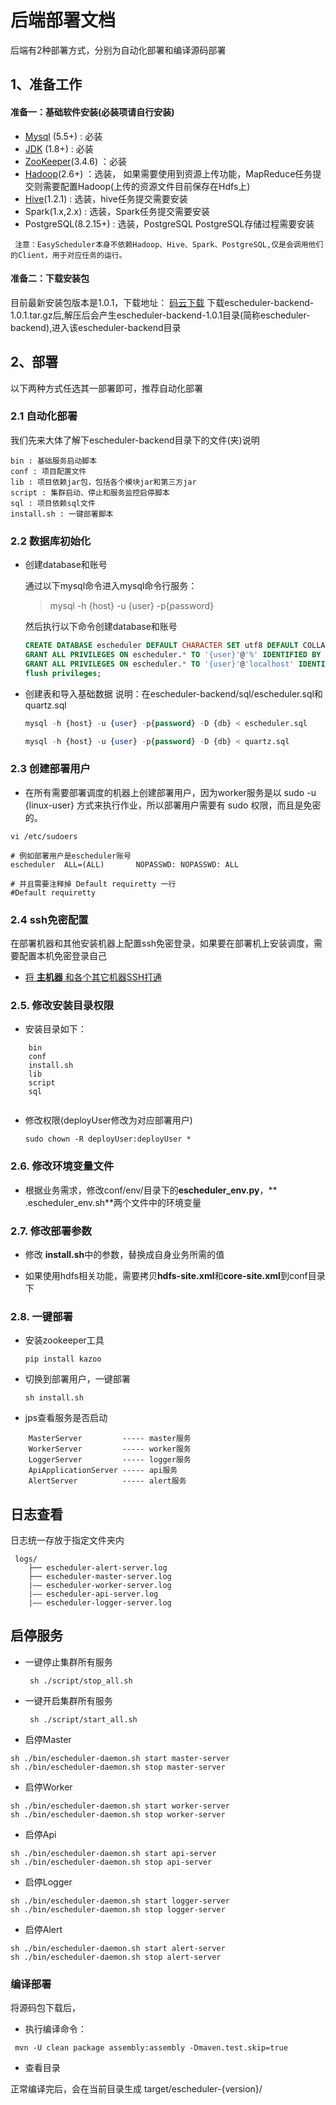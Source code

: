 # 后端部署文档

后端有2种部署方式，分别为自动化部署和编译源码部署

## 1、准备工作
#### 准备一：基础软件安装(必装项请自行安装)

 * [Mysql](http://geek.analysys.cn/topic/124) (5.5+) :  必装
 * [JDK](https://www.oracle.com/technetwork/java/javase/downloads/index.html) (1.8+) :  必装
 * [ZooKeeper](https://www.jianshu.com/p/de90172ea680)(3.4.6) ：必装 
 * [Hadoop](https://blog.csdn.net/Evankaka/article/details/51612437)(2.6+) ：选装， 如果需要使用到资源上传功能，MapReduce任务提交则需要配置Hadoop(上传的资源文件目前保存在Hdfs上)
 * [Hive](https://staroon.pro/2017/12/09/HiveInstall/)(1.2.1) :  选装，hive任务提交需要安装
 * Spark(1.x,2.x) : 选装，Spark任务提交需要安装
 * PostgreSQL(8.2.15+) : 选装，PostgreSQL PostgreSQL存储过程需要安装
 
```
 注意：EasyScheduler本身不依赖Hadoop、Hive、Spark、PostgreSQL,仅是会调用他们的Client，用于对应任务的运行。
```

#### 准备二：下载安装包
目前最新安装包版本是1.0.1，下载地址： [码云下载](https://gitee.com/easyscheduler/EasyScheduler/attach_files/)
下载escheduler-backend-1.0.1.tar.gz后,解压后会产生escheduler-backend-1.0.1目录(简称escheduler-backend),进入该escheduler-backend目录


## 2、部署
以下两种方式任选其一部署即可，推荐自动化部署

### 2.1 自动化部署

我们先来大体了解下escheduler-backend目录下的文件(夹)说明

```
bin : 基础服务启动脚本
conf : 项目配置文件
lib : 项目依赖jar包，包括各个模块jar和第三方jar
script : 集群启动、停止和服务监控启停脚本
sql : 项目依赖sql文件
install.sh : 一键部署脚本
```

### 2.2 数据库初始化

* 创建database和账号

    通过以下mysql命令进入mysql命令行服务：

    > mysql -h {host} -u {user} -p{password} 

    然后执行以下命令创建database和账号
    
    ```sql 
    CREATE DATABASE escheduler DEFAULT CHARACTER SET utf8 DEFAULT COLLATE utf8_general_ci;
    GRANT ALL PRIVILEGES ON escheduler.* TO '{user}'@'%' IDENTIFIED BY '{password}';
    GRANT ALL PRIVILEGES ON escheduler.* TO '{user}'@'localhost' IDENTIFIED BY '{password}';
    flush privileges;
    ```

* 创建表和导入基础数据
    说明：在escheduler-backend/sql/escheduler.sql和quartz.sql

    ```sql
    mysql -h {host} -u {user} -p{password} -D {db} < escheduler.sql
    
    mysql -h {host} -u {user} -p{password} -D {db} < quartz.sql
    ```


### 2.3 创建部署用户

- 在所有需要部署调度的机器上创建部署用户，因为worker服务是以 sudo -u {linux-user} 方式来执行作业，所以部署用户需要有 sudo 权限，而且是免密的。

```部署账号
vi /etc/sudoers

# 例如部署用户是escheduler账号
escheduler  ALL=(ALL)       NOPASSWD: NOPASSWD: ALL

# 并且需要注释掉 Default requiretty 一行
#Default requiretty
```

### 2.4 ssh免密配置
 在部署机器和其他安装机器上配置ssh免密登录，如果要在部署机上安装调度，需要配置本机免密登录自己
 
- [将 **主机器** 和各个其它机器SSH打通](http://geek.analysys.cn/topic/113)


### 2.5. 修改安装目录权限

- 安装目录如下：

```
    bin
    conf
    install.sh
    lib
    script
    sql
    
```
- 修改权限(deployUser修改为对应部署用户)

    `sudo chown -R deployUser:deployUser *`

### 2.6. 修改环境变量文件

- 根据业务需求，修改conf/env/目录下的**escheduler_env.py**，** .escheduler_env.sh**两个文件中的环境变量

### 2.7. 修改部署参数

 - 修改 **install.sh**中的参数，替换成自身业务所需的值

 -  如果使用hdfs相关功能，需要拷贝**hdfs-site.xml**和**core-site.xml**到conf目录下


### 2.8. 一键部署

- 安装zookeeper工具 

   `pip install kazoo`

- 切换到部署用户，一键部署

    `sh install.sh` 

- jps查看服务是否启动

```aidl
    MasterServer         ----- master服务
    WorkerServer         ----- worker服务
    LoggerServer         ----- logger服务
    ApiApplicationServer ----- api服务
    AlertServer          ----- alert服务
```

## 日志查看
日志统一存放于指定文件夹内

```日志路径
 logs/
    ├── escheduler-alert-server.log
    ├── escheduler-master-server.log
    |—— escheduler-worker-server.log
    |—— escheduler-api-server.log
    |—— escheduler-logger-server.log
```
    
## 启停服务

* 一键停止集群所有服务
   
   ` sh ./script/stop_all.sh`
   
* 一键开启集群所有服务
   
   ` sh ./script/start_all.sh`

* 启停Master

```启动master
sh ./bin/escheduler-daemon.sh start master-server
sh ./bin/escheduler-daemon.sh stop master-server
```

* 启停Worker

```
sh ./bin/escheduler-daemon.sh start worker-server
sh ./bin/escheduler-daemon.sh stop worker-server
```

* 启停Api

```
sh ./bin/escheduler-daemon.sh start api-server
sh ./bin/escheduler-daemon.sh stop api-server
```
* 启停Logger

```
sh ./bin/escheduler-daemon.sh start logger-server
sh ./bin/escheduler-daemon.sh stop logger-server
```
* 启停Alert

```
sh ./bin/escheduler-daemon.sh start alert-server
sh ./bin/escheduler-daemon.sh stop alert-server
```


### 编译部署

将源码包下载后，

* 执行编译命令：

```
 mvn -U clean package assembly:assembly -Dmaven.test.skip=true
```

* 查看目录

正常编译完后，会在当前目录生成 target/escheduler-{version}/

